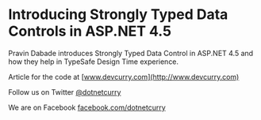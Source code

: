 Introducing Strongly Typed Data Controls in ASP.NET 4.5
=======================================================

Pravin Dabade introduces Strongly Typed Data Control in ASP.NET 4.5 and how they help in TypeSafe Design Time experience.

Article for the code at [www.devcurry.com](http://www.devcurry.com)

Follow us on Twitter [@dotnetcurry](http://www.twitter.com/dotnetcurry/)

We are on Facebook [facebook.com/dotnetcurry](http://www.facebook.com/dotnetcurry)